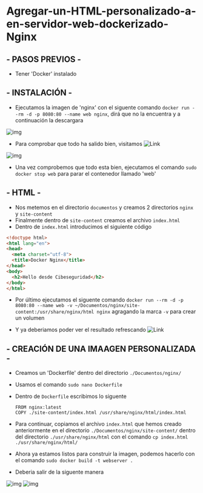# Agregar-un-HTML-personalizado-a-en-servidor-web-dockerizado-Nginx


## - PASOS PREVIOS -

- Tener 'Docker' instalado 


## - INSTALACIÓN -

- Ejecutamos la imagen de 'nginx' con el siguente comando `docker run --rm -d -p 8080:80 --name web nginx`, dirá que no la encuentra y a continuación la descargara

![img]()

- Para comprobar que todo ha salido bien, visitamos ![Link](http://localhost:8080)

![img]()

- Una vez comprobemos que todo esta bien, ejecutamos el comando `sudo docker stop web` para parar el contenedor llamado 'web'


## - HTML -

- Nos metemos en el directorio `documentos` y creamos 2 directorios `nginx` y `site-content`
- Finalmente dentro de `site-content` creamos el archivo `index.html`
- Dentro de `index.html` introducimos el siguiente código

```html
<!doctype html>
<html lang="en">
<head>
  <meta charset="utf-8">
  <title>Docker Nginx</title>
</head>
<body>
  <h2>Hello desde Cibeseguridad</h2>
</body>
</html>
```

- Por último ejecutamos el siguente comando `docker run --rm -d -p 8080:80 --name web -v ~/Documentos/nginx/site-content:/usr/share/nginx/html nginx` agragando la marca `-v` para crear un volumen

- Y ya deberiamos poder ver el resultado refrescando ![Link](http://localhost:8080)


## - CREACIÓN DE UNA IMAAGEN PERSONALIZADA -

- Creamos un 'Dockerfile' dentro del directorio `./Documentos/nginx/`
- Usamos el comando `sudo nano Dockerfile`
- Dentro de `Dockerfile` escribimos lo siguente
    ```
   FROM nginx:latest
   COPY ./site-content/index.html /usr/share/nginx/html/index.html
    ```

- Para continuar, copiamos el archivo `index.html` que hemos creado anteriormente en el directorio `./Documentos/nginx/site-content/` dentro del directorio `./usr/share/nginx/html` con el comando `cp index.html ./usr/share/nginx/html/`

- Ahora ya estamos listos para construir la imagen, podemos hacerlo con el comando `sudo docker build -t webserver .`
- Deberia salir de la siguente manera

![img]()
![img]()

